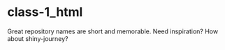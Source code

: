 # class-1_html
Great repository names are short and memorable. Need inspiration? How about shiny-journey?
